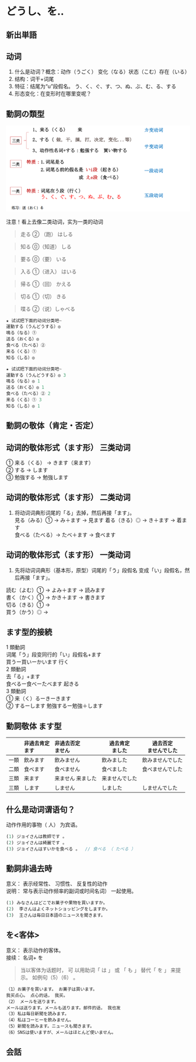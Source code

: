 # どうし、を..

## 新出単語


## 动词

1. 什么是动词？概念：动作（うごく） 变化（なる）状态（こむ）存在（いる）
2. 结构：词干+词尾
3. 特征：结尾为“u”段假名。
   う、く、ぐ、す、つ、ぬ、ぶ、む、る、する
4. 形态变化：在变形时在哪里变呢？

## 動詞の類型

![avatar](../images/どうし.png)

注意！看上去像二类动词，实为一类的动词

> 走る ② （跑） はしる　　

> 知る ⓪（知道） しる　　

> 要る ⓪（要） いる　　

> 入る ①（进入） はいる　　

> 帰る ①（回） かえる　　

> 切る ①（切） きる　　

> 喋る ②（说）しゃべる


```ts
★ 试试把下面的动词分类吧~
運動する（うんどうする）◎
鳴る（なる）①
送る（おくる）◎
食べる（たべる）②
来る（くる）①
知る（しる）◎

```

```ts
★ 试试把下面的动词分类吧~
運動する（うんどうする）◎ 3
鳴る（なる）◎ 1
送る（おくる）◎ 1
食べる（たべる）② 2
来る（くる）① 3
知る（しる）◎ 1

```

## 動詞の敬体（肯定・否定）

## 动词的敬体形式（ます形） 三类动词

① 来る（くる） → きます（来ます）  
② する → します  
③ 勉強する → 勉強します

## 动词的敬体形式（ます形） 二类动词

1. 将动词词典形词尾的「る」去掉，然后再接「ます」。  
   見る（みる）① → み＋ます → 見ます
   着る（きる）◎ → き＋ます → 着ます  
   食べる（たべる）→ たべ＋ます → 食べます

## 动词的敬体形式（ます形） 一类动词

1. 先将动词词典形（基本形，原型）词尾的「う」段假名
   变成「い」段假名，然后再接「ます」。

読む（よむ）① → よみ＋ます → 読みます  
書く（かく）① → かき＋ます → 書きます  
切る（きる）① →  
買う（かう）◎ →

## ます型的接続

1 類動詞  
词尾「う」段变同行的「い」段假名+ます  
買うー買いーかいます 行く  
2 類動詞  
去「る」+ます  
食べるー食べーたべます 起きる  
3 類動詞  
① 来（く）るーきーきます  
② するーします 勉強するー勉強＋します

## 動詞敬体 ます型

|      | 非過去肯定<br>ます | 非過去否定 <br>ません | 過去肯定<br>ました | 過去否定<br> ませんでした |
| :--- | :----------------- | :-------------------- | ------------------ | ------------------------- |
| 一類 | 飲みます           | 飲みません            | 飲みました         | 飲みませんでした          |
| 二類 | 食べます           | 食べません            | 食べました         | 食べませんでした          |
| 三類 | 来ます             | 来ません 来ました     | 来ませんでした     |
| 三類 | します             | しません              | しました           | しませんでした            |

## 什么是动词谓语句？

动作作用的事物（ 人） 为宾语。

```ts
(1) ジョイさんは教師です 。
(2) ジョイさんは綺麗です 。
(3) ジョイさんはすいかを食べる 。  // 食べる （ たべる ）
```

## 動詞非過去時

意义： 表示经常性、 习惯性、 反复性的动作  
说明： 常与表示动作频率的副词或时间名词） 一起使用。

```ts
(1) みなさんはどこでお菓子や果物を買いますか。
(2)  李さんはよくネットショッピングをしますか。
(3)  王さんは毎日日本語のニュースを聞きます。
```

## を<客体>

意义： 表示动作的客体。  
接续： 名词+ を

> 当以客体为话题时， 可
> 以用助词「 は 」 或
> 「 も 」 替代「 を 」 来提
> 示。 如例句（5）（6） 。

```ts
（1）お菓子を買います。 お菓子は買います。
我买点心。 点心的话， 我买。
（2） メールを送ります。
メールは送ります。メールも送ります。邮件的话， 我也发
（3）私は毎日新聞を読みます。
（4）私はコーヒーを飲みません。
（5）新聞を読みます。ニュースも聞きます。
（6）SNSは使いますが、メールはほとんど使いません。
```
## 会話
